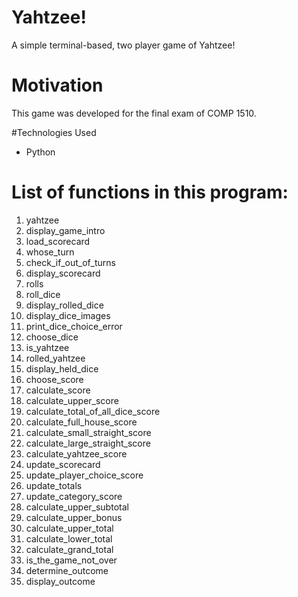 # Yahtzee!
A simple terminal-based, two player game of Yahtzee!

# Motivation
This game was developed for the final exam of COMP 1510.

#Technologies Used
* Python

# List of functions in this program:

1. yahtzee
2. display_game_intro
3. load_scorecard
4. whose_turn
5. check_if_out_of_turns
6. display_scorecard
7. rolls
8. roll_dice
9. display_rolled_dice
10. display_dice_images
11. print_dice_choice_error
12. choose_dice
13. is_yahtzee
14. rolled_yahtzee
15. display_held_dice
16. choose_score
17. calculate_score
18. calculate_upper_score
19. calculate_total_of_all_dice_score
20. calculate_full_house_score
21. calculate_small_straight_score
22. calculate_large_straight_score
23. calculate_yahtzee_score
24. update_scorecard
25. update_player_choice_score
26. update_totals
27. update_category_score
28. calculate_upper_subtotal
29. calculate_upper_bonus
30. calculate_upper_total
31. calculate_lower_total
32. calculate_grand_total
33. is_the_game_not_over
34. determine_outcome
35. display_outcome